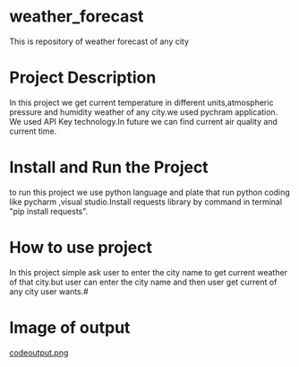 # weather_forecast
This is repository of weather forecast of any city
# Project Description
In this project we get current temperature in different units,atmospheric pressure and humidity weather of any city.we used pychram application. We used API Key technology.In future we can find current air quality and current time. 
# Install and Run the Project
to  run this project we use python language and plate that run python coding like pycharm ,visual studio.Install requests library by command in terminal "pip install requests".
# How to use project
In this project simple ask user to enter the city name to get current weather of that city.but user can enter the city name and then user get current of any city user wants.#
# Image of output
[codeoutput.png](weather_forecast.png)
